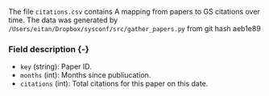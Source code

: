 The file `citations.csv` contains A mapping from papers to GS citations over time.
The data was generated by `/Users/eitan/Dropbox/sysconf/src/gather_papers.py` from git hash aeb1e89


### Field description {-}

  * `key` (string): Paper ID.
  * `months` (int): Months since publiucation.
  * `citations` (int): Total citations for this paper on this date.
